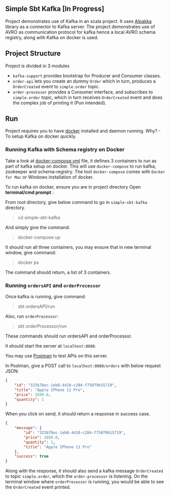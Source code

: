 ## Simple Sbt Kafka [In Progress]

Project demonstrates use of Kafka in an scala project. It uses [Alpakka](https://doc.akka.io/docs/alpakka-kafka/current/home.html) library as a connector to Kafka server.
The project demonstrates use of AVRO as communication protocol for kafka hence a local AVRO schema registry,
along with Kafka on docker is used.

## Project Structure

Project is divided in 3 modules
- `kafka-support` provides bootstrap for Producer and Consumer classes.
- `order-api` lets you create an dummy `Order` which in turn, produces a `OrderCreated` event to `simple.order` topic.
- `order-processor` provides a Consumer interface, and subscribes to `simple.order` topic,
   which in turn receives `OrderCreated` event and does the complex job of printing it (Pun intended).

## Run
Project requires you to have [docker](https://www.docker.com/products/docker-desktop) installed and daemon running.
Why? - To setup Kafka on docker quickly.

### Running Kafka with Schema registry on Docker

Take a look at [docker-compose.yml](/simple-sbt-kafka/docker-compose.yml) file, it defines 3 containers to run as part of kafka setup on docker.
This will use `docker-compose` to run kafka, zookeeper and schema-registry. The tool `docker-compose` comes with `Docker for Mac`
or Windows installation of docker.

To run kafka on docker, ensure you are in project directory
Open **terminal/cmd prompt** :

From root directory, give below command to go in `simple-sbt-kafka` directory.
> cd simple-sbt-kafka

And simply give the command:
> docker-compose up

It should run all three containers, you may ensure that in new terminal window, give command:
> docker ps

The command should return, a list of 3 containers.

### Running `ordersAPI` and `orderProcessor`

Once kafka is running, give command:
> sbt ordersAPI/run

Also, run `orderProcessor`:
> sbt orderProcessor/run

These commands should run ordersAPI and orderProcessor.

It should start the server at `localhost:8080`.

You may use [Postman](https://www.getpostman.com) to test APIs on this server.

In Postman, give a POST call to `localhost:8080/orders` with below request JSON:
```json
{
	"id": "323b78ec-1eb8-4410-c284-f75079b15719",
	"title": "Apple IPhone 11 Pro",
	"price": 1699.0,
	"quantity": 1
}
```

When you click on send, it should return a response in success case.
```json
{
    "message": {
        "id": "323b78ec-1eb8-4410-c284-f75079b15719",
        "price": 1699.0,
        "quantity": 1,
        "title": "Apple IPhone 11 Pro"
    },
    "success": true
}
```

Along with the response, it should also send a kafka message `OrderCreated` to topic `simple.order`, which the `order-processor` is listening.
On the terminal window where `orderProcessor` is running, you would be able to see the `OrderCreated` event printed.

